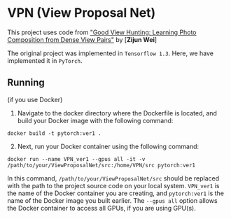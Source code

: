 # VPN (View Proposal Net)
This project uses code from ["Good View Hunting: Learning Photo Composition from Dense View Pairs"](https://github.com/zijunwei/ViewProposalNet) by [**Zijun Wei**]

The original project was implemented in `Tensorflow 1.3`. Here, we have implemented it in `PyTorch`.

## Running

(if you use Docker)
1. Navigate to the docker directory where the Dockerfile is located, and build your Docker image with the following command:
```
docker build -t pytorch:ver1 .
```
2. Next, run your Docker container using the following command:
```
docker run --name VPN_ver1 --gpus all -it -v /path/to/your/ViewProposalNet/src:/home/VPN/src pytorch:ver1
```
In this command, `/path/to/your/ViewProposalNet/src` should be replaced with the path to the project source code on your local system.
`VPN_ver1` is the name of the Docker container you are creating, and `pytorch:ver1` is the name of the Docker image you built earlier. The `--gpus all` option allows the Docker container to access all GPUs, if you are using GPU(s).
